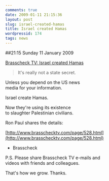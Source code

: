 ```yaml
---
comments: true
date: 2009-01-11 21:15:36
layout: post
slug: israel-created-hamas
title: Israel created Hamas
wordpressid: 174
tags: news
---
```


##21:15 Sunday 11 January 2009

[Brasscheck TV:   Israel created Hamas](http://www.brasschecktv.com/page/528.html)  


> It's really not a state secret.  
  
Unless you depend on the US news  
media for your information.  
  
Israel create Hamas.  
  
Now they're using its existence  
to slaughter Palestinian civilians.  
  
Ron Paul shares the details:  
  
[http://www.brasschecktv.com/page/528.html](http://www.brasschecktv.com/page/528.html)  
  
- Brasscheck  
  
P.S. Please share Brasscheck TV e-mails and  
videos with friends and colleagues.  
  
That's how we grow. Thanks.
